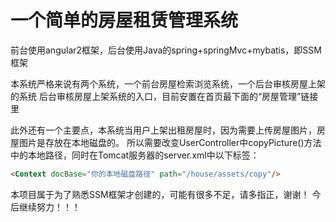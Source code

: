 一个简单的房屋租赁管理系统
======
前台使用angular2框架，后台使用Java的spring+springMvc+mybatis，即SSM框架

本系统严格来说有两个系统，一个前台房屋检索浏览系统，一个后台审核房屋上架的系统
后台审核房屋上架系统的入口，目前安置在首页最下面的“房屋管理”链接里

此外还有一个主要点，本系统当用户上架出租房屋时，因为需要上传房屋图片，房屋图片是存放在本地磁盘的。
所以需要改变UserController中copyPicture()方法中的本地路径，同时在Tomcat服务器的server.xml中以下标签：
```html
<Context docBase="你的本地磁盘路径" path="/house/assets/copy"/>
```

本项目属于为了熟悉SSM框架才创建的，可能有很多不足，请多指正，谢谢！
今后继续努力！！！
